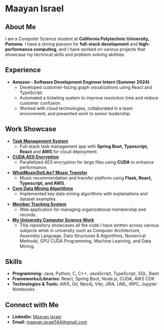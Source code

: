 # Maayan Israel

## About Me
I am a Computer Science student at **California Polytechnic University, Pomona**. I have a strong passion for **full-stack development** and **high-performance computing**, and I have worked on various projects that showcase my technical skills and problem-solving abilities.

## Experience
- **Amazon - Software Development Engineer Intern (Summer 2024)**  
  - Developed customer-facing graph visualizations using React and TypeScript.  
  - Automated a ticketing system to improve resolution time and reduce customer confusion.  
  - Worked with cloud technologies, collaborated in a team environment, and presented work to senior leadership.

## Work Showcase
- **[Task Management System](https://github.com/orgs/MaayanIsraelFullStackTaskManagement/repositories)**  
  - Full-stack task management app with **Spring Boot, Typescript, React** and **AWS** for cloud deployment.
- **[CUDA AES Encryption](https://github.com/Maayan12k/VideoEncryptorCUDA)**  
  - Parallelized AES encryption for large files using **CUDA** to enhance performance.
- **[WhatMusicDoILike? Music Transfer](https://github.com/orgs/WhatMusicDoILike-MusicWebApp/repositories)**  
  - Music recommendation and transfer platform using **Flask, React, Typescript,  and AWS**.
- **[Core Data Mining Algorithms](https://github.com/Maayan12k/BasicAlgorithms)**  
  - Implemented key data mining algorithms with explanations and dataset examples.
- **[Member Tracking System](https://github.com/IscariotSystems/Member-System)**  
  - Web application for managing organizational membership and records.
- **[My University Computer Science Work](https://github.com/Maayan12k/UniversityCSWork)**  
  - This repository showcases all the code I have written across various subjects while in university such as Computer Architecture, Assembly Language, Data Structures & Algorithms, Numerical Methods, GPU CUDA Programming, Machine Learning, and Data Mining. 

## Skills
- **Programming:** Java, Python, C, C++, JavaScript, TypeScript, SQL, Bash
- **Frameworks/Libraries:** React, Spring Boot, Node.js, CUDA, AWS CDK
- **Technologies & Tools:** AWS, Git, Neo4j, Vite, JIRA, UML, tRPC, Jupyter Notebooks

## Connect with Me
- **LinkedIn:** [Maayan Israel](https://www.linkedin.com/in/maayan-israel-72694b206/)
- **Email:** maayan.israel144@gmail.com
